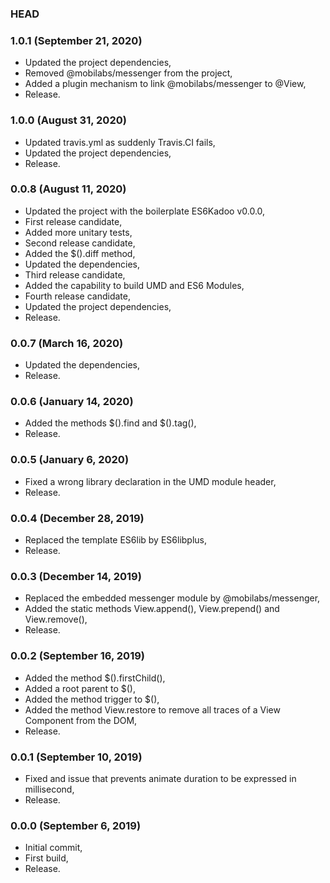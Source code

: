 ### HEAD

### 1.0.1 (September 21, 2020)

  * Updated the project dependencies,
  * Removed @mobilabs/messenger from the project,
  * Added a plugin mechanism to link @mobilabs/messenger to @View,
  * Release.


### 1.0.0 (August 31, 2020)

  * Updated travis.yml as suddenly Travis.CI fails,
  * Updated the project dependencies,
  * Release.


### 0.0.8 (August 11, 2020)

  * Updated the project with the boilerplate ES6Kadoo v0.0.0,
  * First release candidate,
  * Added more unitary tests,
  * Second release candidate,
  * Added the $().diff method,
  * Updated the dependencies,
  * Third release candidate,
  * Added the capability to build UMD and ES6 Modules,
  * Fourth release candidate,
  * Updated the project dependencies,
  * Release.


### 0.0.7 (March 16, 2020)

  * Updated the dependencies,
  * Release.


### 0.0.6 (January 14, 2020)

  * Added the methods $().find and $().tag(),
  * Release.


### 0.0.5 (January 6, 2020)

  * Fixed a wrong library declaration in the UMD module header,
  * Release.


### 0.0.4 (December 28, 2019)

  * Replaced the template ES6lib by ES6libplus,
  * Release.


### 0.0.3 (December 14, 2019)

  * Replaced the embedded messenger module by @mobilabs/messenger,
  * Added the static methods View.append(), View.prepend() and View.remove(),
  * Release.


### 0.0.2 (September 16, 2019)

  * Added the method $().firstChild(),
  * Added a root parent to $(),
  * Added the method trigger to $(),
  * Added the method View.restore to remove all traces of a View Component from the DOM,
  * Release.


### 0.0.1 (September 10, 2019)

  * Fixed and issue that prevents animate duration to be expressed in millisecond,
  * Release.


### 0.0.0 (September 6, 2019)

  * Initial commit,
  * First build,
  * Release.
